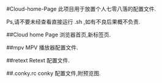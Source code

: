 #Cloud-home-Page
此项目用于放置个人七零八落的配置文件.

Ps,请不要未经查看直接运行 .sh ,如有不良后果概不负责.

##Cloud home Page
浏览器首页,新标签页.

##mpv
MPV 播放器配置文件.

##retext
Retext 配置文件.

##.conky.rc
conky 配置文件,附预览图.
